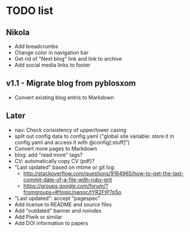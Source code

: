 # TODO list

## Nikola

* Add breadcrumbs
* Change color in navigation bar
* Get rid of "Next blog" link and link to archive
* Add social media links to footer

## v1.1 - Migrate blog from pyblosxom

* Convert existing blog entris to Markdown

## Later

* nav: Check consistency of upper/lower casing
* split out config data to config.yaml ("global site variable: store it in config.yaml and access it with @config[:stuff]")
* Convert more pages to Markdown
* blog: add "read more" tags?
* CV: automatically copy CV (pdf)?
* "Last updated" based on mtime or git log:
    * http://stackoverflow.com/questions/9184965/how-to-get-the-last-commit-date-of-a-file-with-ruby-grit
    * https://groups.google.com/forum/?fromgroups=#!topic/nanoc/tYR2FtP7p5o
* "Last updated": accept "pagespec"
* Add license to README and source files
* Add "outdated" banner and noindex
* Add Piwik or similar
* Add DOI information to papers

